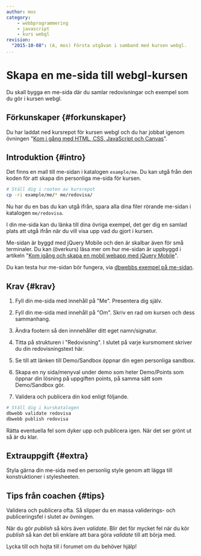 ```yaml
---
author: mos
category:
    - webbprogrammering
    - javascript
    - kurs webgl
revision:
  "2015-10-08": (A, mos) Första utgåvan i samband med kursen webgl.
...
```

Skapa en me-sida till webgl-kursen
==================================

Du skall bygga en me-sida där du samlar redovisningar och exempel som du gör i kursen webgl.

<!--more-->



Förkunskaper {#forkunskaper}
-----------------------

Du har laddat ned kursrepot för kursen webgl och du har jobbat igenom övningen "[Kom i gång med HTML, CSS, JavaScript och Canvas](kunskap/kom-i-gang-med-html-css-javascript-och-canvas)".



Introduktion {#intro}
-----------------------

Det finns en mall till me-sidan i katalogen `example/me`. Du kan utgå från den koden för att skapa din personliga me-sida för kursen.

```bash
# Ställ dig i rooten av kursrepot
cp -ri example/me/* me/redovisa/
```

Nu har du en bas du kan utgå ifrån, spara alla dina filer rörande me-sidan i katalogen `me/redovisa`.

I din me-sida kan du länka till dina övriga exempel, det ger dig en samlad plats att utgå ifrån när du vill visa upp vad du gjort i kursen.

Me-sidan är byggd med jQuery Mobile och den är skalbar även för små terminaler. Du kan (överkurs) läsa mer om hur me-sidan är uppbyggd i artikeln "[Kom igång och skapa en mobil webapp med jQuery Mobile](kunskap/kom-igang-och-skapa-en-mobil-webapp-med-jquery-mobile)".

Du kan testa hur me-sidan bör fungera, via [dbwebbs exempel på me-sidan](webgl/repo/example/me).



Krav {#krav}
-----------------------

1. Fyll din me-sida med innehåll på "Me". Presentera dig själv.

1. Fyll din me-sida med innehåll på "Om". Skriv en rad om kursen och dess sammanhang.

1. Ändra footern så den innnehåller ditt eget namn/signatur.

1. Titta på strukturen i "Redovisning". I slutet på varje kursmoment skriver du din redovisningstext här.

1. Se till att länken till Demo/Sandbox öppnar din egen personliga sandbox.

1. Skapa en ny sida/menyval under demo som heter Demo/Points som öppnar din lösning på uppgiften points, på samma sätt som Demo/Sandbox gör.

11. Validera och publicera din kod enligt följande.

```bash
# Ställ dig i kurskatalogen
dbwebb validate redovisa
dbwebb publish redovisa
```

Rätta eventuella fel som dyker upp och publicera igen. När det ser grönt ut så är du klar. 



Extrauppgift {#extra}
-----------------------

Styla gärna din me-sida med en personlig style genom att lägga till konstruktioner i stylesheeten. 



Tips från coachen {#tips}
-----------------------

Validera och publicera ofta. Så slipper du en massa validerings- och publiceringsfel i slutet av övningen.

När du gör *publish* så körs även *validate*. Blir det för mycket fel när du kör *publish* så kan det bli enklare att bara göra *validate* till att börja med.

Lycka till och hojta till i forumet om du behöver hjälp!
